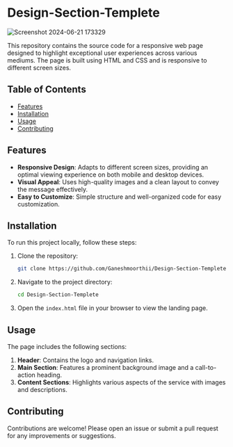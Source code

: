 # Design-Section-Templete

![Screenshot 2024-06-21 173329](Screenshot%202024-06-21%20173329.png)

This repository contains the source code for a responsive web page designed to highlight exceptional user experiences across various mediums. The page is built using HTML and CSS and is responsive to different screen sizes.

## Table of Contents

- [Features](#features)
- [Installation](#installation)
- [Usage](#usage)
- [Contributing](#contributing)

## Features

- **Responsive Design**: Adapts to different screen sizes, providing an optimal viewing experience on both mobile and desktop devices.
- **Visual Appeal**: Uses high-quality images and a clean layout to convey the message effectively.
- **Easy to Customize**: Simple structure and well-organized code for easy customization.

## Installation

To run this project locally, follow these steps:

1. Clone the repository:
    ```bash
    git clone https://github.com/Ganeshmoorthii/Design-Section-Templete.git
    ```

2. Navigate to the project directory:
    ```bash
    cd Design-Section-Templete
    ```

3. Open the `index.html` file in your browser to view the landing page.

## Usage

The page includes the following sections:

1. **Header**: Contains the logo and navigation links.
2. **Main Section**: Features a prominent background image and a call-to-action heading.
3. **Content Sections**: Highlights various aspects of the service with images and descriptions.

## Contributing

Contributions are welcome! Please open an issue or submit a pull request for any improvements or suggestions.


